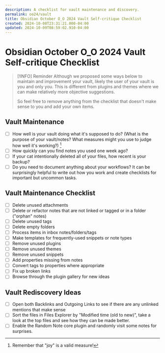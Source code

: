 ```yaml
---
description: A checklist for vault maintenance and discovery.
permalink: oo24/vault
title: Obsidian October O_O 2024 Vault Self-critique Checklist
created: 2024-10-08T23:31:21.000-04:00
updated: 2024-10-09T08:59:02.910-04:00
---
```


# Obsidian October O_O 2024 Vault Self-critique Checklist

> [!INFO] Reminder
> Although we proposed some ways below to maintain and improvement your vault, likely the user of your vault is you and only you. This is different from plugins and themes where we can make relatively more objective suggestions.
>
> So feel free to remove anything from the checklist that doesn't make sense to you and add your own items.

## Vault Maintenance

- [ ] How well is your vault doing what it's supposed to do? (What is the purpose of your vault/notes? What measures might you use to judge how well it's working?) [^1]
- [ ] How quickly can you find notes you used one week ago?
- [ ] If your cat intentionally deleted all of your files, how recent is your backup?
- [ ] Do you need to document anything about your workflows? It can be surprisingly helpful to write out how you work and create checklists for important but uncommon tasks.

## Vault Maintenance Checklist

- [ ] Delete unused attachments
- [ ] Delete or refactor notes that are not linked or tagged or in a folder ("orphan" notes)
- [ ] Delete unused tags
- [ ] Delete empty folders
- [ ] Process items in inbox notes/folders/tags
- [ ] Make templates for frequently-used snippets or note types
- [ ] Remove unused plugins
- [ ] Remove unused themes
- [ ] Remove unused snippets
- [ ] Add properties missing from notes
- [ ] Convert tags to properties where appropriate
- [ ] Fix up broken links
- [ ] Browse through the plugin gallery for new ideas

## Vault Rediscovery Ideas

- [ ] Open both Backlinks and Outgoing Links to see if there are any unlinked mentions that make sense
- [ ] Sort the files in Files Explorer by "Modified time (old to new)", take a look at the top files and see how they can be made better.
- [ ] Enable the Random Note core plugin and randomly visit some notes for surprises.

[^1]: Remember that "joy" is a valid measure!